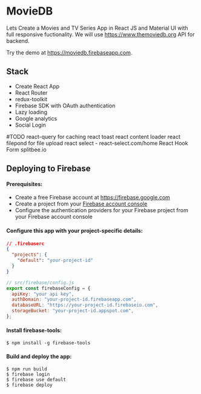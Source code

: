 # MovieDB

Lets Create a Movies and TV Series App in React JS and Material UI with full responsive fuctionality. We will use https://www.themoviedb.org API for backend.

Try the demo at https://moviedb.firebaseapp.com.

## Stack

- Create React App
- React Router
- redux-toolkit
- Firebase SDK with OAuth authentication
- Lazy loading
- Google analytics
- Social Login

#TODO
react-query for caching
react toast
react content loader
react filepond for file upload
react select - react-select.com/home
React Hook Form
splitbee.io

## Deploying to Firebase

#### Prerequisites:

- Create a free Firebase account at https://firebase.google.com
- Create a project from your [Firebase account console](https://console.firebase.google.com)
- Configure the authentication providers for your Firebase project from your Firebase account console

#### Configure this app with your project-specific details:

```json
// .firebaserc
{
  "projects": {
    "default": "your-project-id"
  }
}
```

```javascript
// src/firebase/config.js
export const firebaseConfig = {
  apiKey: "your api key",
  authDomain: "your-project-id.firebaseapp.com",
  databaseURL: "https://your-project-id.firebaseio.com",
  storageBucket: "your-project-id.appspot.com",
};
```

#### Install firebase-tools:

```shell
$ npm install -g firebase-tools
```

#### Build and deploy the app:

```shell
$ npm run build
$ firebase login
$ firebase use default
$ firebase deploy
```
